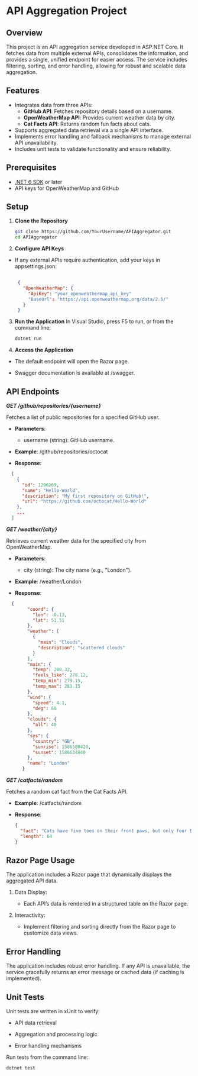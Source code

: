 ﻿# API Aggregation Project

## Overview
This project is an API aggregation service developed in ASP.NET Core. It fetches data from multiple external APIs, consolidates the information, and provides a single, unified endpoint for easier access. The service includes filtering, sorting, and error handling, allowing for robust and scalable data aggregation.

## Features
- Integrates data from three APIs:
  - **GitHub API**: Fetches repository details based on a username.
  - **OpenWeatherMap API**: Provides current weather data by city.
  - **Cat Facts API**: Returns random fun facts about cats.
- Supports aggregated data retrieval via a single API interface.
- Implements error handling and fallback mechanisms to manage external API unavailability.
- Includes unit tests to validate functionality and ensure reliability.

## Prerequisites
- [.NET 6 SDK](https://dotnet.microsoft.com/download/dotnet/6.0) or later
- API keys for OpenWeatherMap and GitHub 

## Setup

1. **Clone the Repository**
   ```bash
   git clone https://github.com/YourUsername/APIAggregator.git
   cd APIAggregator
   ```  
2. **Configure API Keys**

- If any external APIs require authentication, add your keys in appsettings.json:
   ```json
    
    {
      "OpenWeatherMap": {
        "ApiKey": "your_openweathermap_api_key"
        "BaseUrl": "https://api.openweathermap.org/data/2.5/"
      }
    }
   ```

3. **Run the Application** In Visual Studio, press F5 to run, or from the command line:
    ```bash
    dotnet run
    ```

4. **Access the Application**

  - The default endpoint will open the Razor page.

  - Swagger documentation is available at /swagger.

## API Endpoints

***GET /github/repositories/{username}***

Fetches a list of public repositories for a specified GitHub user.

  - **Parameters**:

    - username (string): GitHub username.

  - **Example**: /github/repositories/octocat

  - **Response**:
  ```json
    [
      {
        "id": 1296269,
        "name": "Hello-World",
        "description": "My first repository on GitHub!",
        "url": "https://github.com/octocat/Hello-World"
      },
      ...
    ]
   ```

***GET /weather/{city}***

Retrieves current weather data for the specified city from OpenWeatherMap.

- **Parameters**:

  - city (string): The city name (e.g., "London").

 - **Example**: /weather/London

 - **Response**:


  ```json
    {
          "coord": {
            "lon": -0.13,
            "lat": 51.51
          },
          "weather": [
            {
              "main": "Clouds",
              "description": "scattered clouds"
            }
          ],
          "main": {
            "temp": 280.32,
            "feels_like": 278.12,
            "temp_min": 279.15,
            "temp_max": 281.15
          },
          "wind": {
            "speed": 4.1,
            "deg": 80
          },
          "clouds": {
            "all": 40
          },
          "sys": {
            "country": "GB",
            "sunrise": 1586588420,
            "sunset": 1586634840
          },
          "name": "London"
        } 
   ```

***GET /catfacts/random***

Fetches a random cat fact from the Cat Facts API.

- **Example**: /catfacts/random

- **Response**:
    ```json
    {
      "fact": "Cats have five toes on their front paws, but only four toes on their back paws.",
      "length": 64
    }
   ```

## Razor Page Usage

The application includes a Razor page that dynamically displays the aggregated API data.

1. Data Display:
    - Each API’s data is rendered in a structured table on the Razor page.

2. Interactivity:
    - Implement filtering and sorting directly from the Razor page to customize data views.

## Error Handling
The application includes robust error handling. If any API is unavailable, the service gracefully returns an error message or cached data (if caching is implemented).

## Unit Tests

Unit tests are written in xUnit to verify:

- API data retrieval

- Aggregation and processing logic

- Error handling mechanisms

Run tests from the command line:

```bash
dotnet test
```
